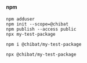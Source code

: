 #### npm

```
npm adduser
npm init --scope=@chibat
npm publish --access public
npx my-test-package
```

```
npm i @chibat/my-test-package
```

```
npx @chibat/my-test-package
```

